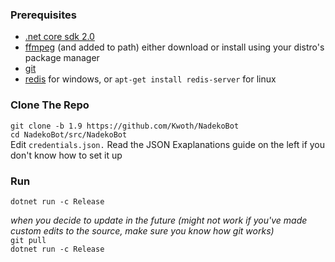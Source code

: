 ### Prerequisites  
- [.net core sdk 2.0][.netcore]  
- [ffmpeg][ffmpeg] (and added to path) either download or install using your distro's package manager  
- [git][git]
- [redis][redis] for windows, or `apt-get install redis-server` for linux

### Clone The Repo
`git clone -b 1.9 https://github.com/Kwoth/NadekoBot`  
`cd NadekoBot/src/NadekoBot`  
Edit `credentials.json.` Read the JSON Exaplanations guide on the left if you don't know how to set it up   

### Run
`dotnet run -c Release`  

*when you decide to update in the future (might not work if you've made custom edits to the source, make sure you know how git works)*  
`git pull`  
`dotnet run -c Release`

[.netcore]: https://www.microsoft.com/net/download/core#/sdk
[ffmpeg]: http://ffmpeg.zeranoe.com/builds/
[git]: https://git-scm.com/downloads
[redis]: https://github.com/MicrosoftArchive/redis/releases/latest